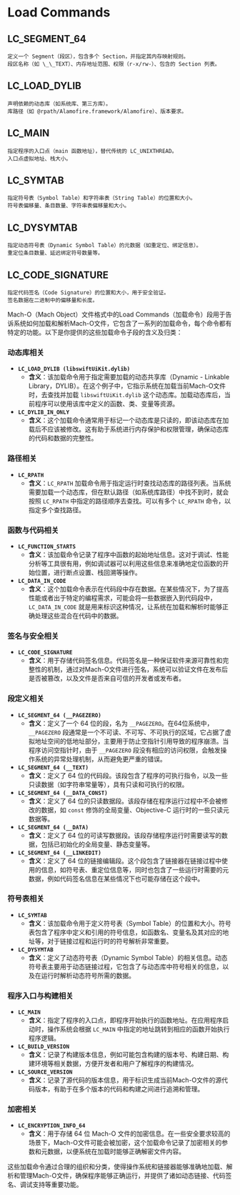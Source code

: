 
# Load Commands

## LC_SEGMENT_64    
    定义一个 Segment（段区），包含多个 Section，并指定其内存映射规则。    
    段区名称（如 \_\_TEXT）、内存地址范围、权限（r-x/rw-）、包含的 Section 列表。
    
## LC_LOAD_DYLIB    
    声明依赖的动态库（如系统库、第三方库）。    
    库路径（如 @rpath/Alamofire.framework/Alamofire）、版本要求。
    
## LC_MAIN    
    指定程序的入口点（main 函数地址），替代传统的 LC_UNIXTHREAD。    
    入口点虚拟地址、栈大小。
    
## LC_SYMTAB    
    指定符号表（Symbol Table）和字符串表（String Table）的位置和大小。    
    符号表偏移量、条目数量、字符串表偏移量和大小。
    
## LC_DYSYMTAB    
    指定动态符号表（Dynamic Symbol Table）的元数据（如重定位、绑定信息）。    
    重定位条目数量、延迟绑定符号数量等。
    
## LC_CODE_SIGNATURE    
    指定代码签名（Code Signature）的位置和大小，用于安全验证。    
    签名数据在二进制中的偏移量和长度。

Mach-O（Mach Object）文件格式中的Load Commands（加载命令）段用于告诉系统如何加载和解析Mach-O文件，它包含了一系列的加载命令，每个命令都有特定的功能。以下是你提供的这些加载命令子段的含义及归类：

### 动态库相关
- **`LC_LOAD_DYLIB (libswiftUiKit.dylib)`**
    - **含义**：该加载命令用于指定需要加载的动态共享库（Dynamic - Linkable Library，DYLIB）。在这个例子中，它指示系统在加载当前Mach-O文件时，去查找并加载 `libswiftUiKit.dylib` 这个动态库。加载动态库后，当前程序可以使用该库中定义的函数、类、变量等资源。
 - **`LC_DYLIB_IN_ONLY`**
    - **含义**：这个加载命令通常用于标记一个动态库是只读的，即该动态库在加载后不应该被修改。这有助于系统进行内存保护和权限管理，确保动态库的代码和数据的完整性。
 
### 路径相关
 - **`LC_RPATH`**
    - **含义**：`LC_RPATH` 加载命令用于指定运行时查找动态库的路径列表。当系统需要加载一个动态库，但在默认路径（如系统库路径）中找不到时，就会按照 `LC_RPATH` 中指定的路径顺序去查找。可以有多个 `LC_RPATH` 命令，以指定多个查找路径。
 
### 函数与代码相关
 - **`LC_FUNCTION_STARTS`**
    - **含义**：该加载命令记录了程序中函数的起始地址信息。这对于调试、性能分析等工具很有用，例如调试器可以利用这些信息来准确地定位函数的开始位置，进行断点设置、栈回溯等操作。
 - **`LC_DATA_IN_CODE`**
    - **含义**：这个加载命令表示在代码段中存在数据。在某些情况下，为了提高性能或者出于特定的编程需求，可能会将一些数据嵌入到代码段中，`LC_DATA_IN_CODE` 就是用来标识这种情况，让系统在加载和解析时能够正确处理这些混合在代码中的数据。
 
### 签名与安全相关
 - **`LC_CODE_SIGNATURE`**
    - **含义**：用于存储代码签名信息。代码签名是一种保证软件来源可靠性和完整性的机制，通过对Mach-O文件进行签名，系统可以验证文件在发布后是否被篡改，以及文件是否来自可信的开发者或发布者。
 
### 段定义相关
 - **`LC_SEGMENT_64 (__PAGEZERO)`**
    - **含义**：定义了一个 64 位的段，名为 `__PAGEZERO`。在64位系统中，`__PAGEZERO` 段通常是一个不可读、不可写、不可执行的区域，它占据了虚拟地址空间的低地址部分，主要用于防止空指针引用导致的程序崩溃。当程序访问空指针时，由于 `__PAGEZERO` 段没有相应的访问权限，会触发操作系统的异常处理机制，从而避免更严重的错误。
 - **`LC_SEGMENT_64 (__TEXT)`**
    - **含义**：定义了 64 位的代码段。该段包含了程序的可执行指令，以及一些只读数据（如字符串常量等），具有只读和可执行的权限。
 - **`LC_SEGMENT_64 (__DATA_CONST)`**
    - **含义**：定义了 64 位的只读数据段。该段存储在程序运行过程中不会被修改的数据，如 `const` 修饰的全局变量、Objective-C 运行时的一些只读元数据等。
 - **`LC_SEGMENT_64 (__DATA)`**
    - **含义**：定义了 64 位的可读写数据段。该段存储程序运行时需要读写的数据，包括已初始化的全局变量、静态变量等。
 - **`LC_SEGMENT_64 (__LINKEDIT)`**
    - **含义**：定义了 64 位的链接编辑段。这个段包含了链接器在链接过程中使用的信息，如符号表、重定位信息等，同时也包含了一些运行时需要的元数据，例如代码签名信息在某些情况下也可能存储在这个段中。
 
### 符号表相关
 - **`LC_SYMTAB`**
    - **含义**：该加载命令用于定义符号表（Symbol Table）的位置和大小。符号表包含了程序中定义和引用的符号信息，如函数名、变量名及其对应的地址等，对于链接过程和运行时的符号解析非常重要。
 - **`LC_DYSYMTAB`**
    - **含义**：定义了动态符号表（Dynamic Symbol Table）的相关信息。动态符号表主要用于动态链接过程，它包含了与动态库中符号相关的信息，以及在运行时解析动态符号所需的数据。
 
### 程序入口与构建相关
 - **`LC_MAIN`**
    - **含义**：指定了程序的入口点，即程序开始执行的函数地址。在应用程序启动时，操作系统会根据 `LC_MAIN` 中指定的地址跳转到相应的函数开始执行程序逻辑。
 - **`LC_BUILD_VERSION`**
    - **含义**：记录了构建版本信息，例如可能包含构建的版本号、构建日期、构建环境等相关数据，方便开发者和用户了解程序的构建情况。
 - **`LC_SOURCE_VERSION`**
    - **含义**：记录了源代码的版本信息，用于标识生成当前Mach-O文件的源代码版本，有助于在多个版本的代码和构建之间进行追溯和管理。
 
### 加密相关
 - **`LC_ENCRYPTION_INFO_64`**
    - **含义**：用于存储 64 位 Mach-O 文件的加密信息。在一些安全要求较高的场景下，Mach-O文件可能会被加密，这个加载命令记录了加密相关的参数和元数据，以便系统在加载时能够正确解密文件内容。 



这些加载命令通过合理的组织和分类，使得操作系统和链接器能够准确地加载、解析和管理Mach-O文件，确保程序能够正确运行，并提供了诸如动态链接、代码签名、调试支持等重要功能。 
